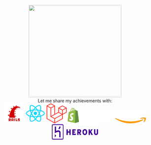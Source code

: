 <div align="center">
  <img src="https://media.giphy.com/media/682xXuofe4FoRh0Nt3/giphy.gif" width="300" height="300">
</div>
<div align="center">
  Let me share my achievements with:
</div>
<div align="center">
  <img src="https://github.com/mewthu2/images/blob/master/pngwing.com%20(1).png?raw=true" width="65" height="65">
  <img src="https://github.com/mewthu2/images/blob/master/pngwing.com%20(2).png?raw=true" width="65" height="65">
  <img src="https://github.com/mewthu2/images/blob/master/pngwing.com%20(3).png?raw=true" width="65" height="65">
  <img src="https://github.com/mewthu2/images/blob/master/pngwing.com%20(7).png?raw=true" width="150" height="50">
  <img src="https://github.com/mewthu2/images/blob/master/pngwing.com%20(5).png?raw=true" width="100" height="50">
  <img src="https://github.com/mewthu2/images/blob/master/pngwing.com%20(6).png?raw=true" width="150" height="50">
</div>
